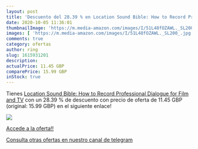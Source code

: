 ```yaml
---
layout: post
title: 'Descuento del 28.39 % en Location Sound Bible: How to Record Prof'
date: 2020-10-05 11:36:01
thumbnailImage: 'https://m.media-amazon.com/images/I/51L48fOZAWL._SL200_.jpg'
images: [ 'https://m.media-amazon.com/images/I/51L48fOZAWL._SL200_.jpg' ]
comments: true
category: ofertas
author: ring
slug: 1615931201
description:
actualPrice: 11.45 GBP
comparePrice: 15.99 GBP
inStock: true
---
```


Tienes [Location Sound Bible: How to Record Professional Dialogue for Film and TV](https://www.amazon.co.uk/dp/1615931201/?tag=redken01-21) con un 28.39 % de descuento con precio de oferta de 11.45 GBP (original: 15.99 GBP) en el siguiente enlace!

[![](https://m.media-amazon.com/images/I/51L48fOZAWL._SL200_.jpg)](https://www.amazon.co.uk/dp/1615931201/?tag=redken01-21)

[Accede a la oferta!!](https://www.amazon.co.uk/dp/1615931201/?tag=redken01-21)

[Consulta otras ofertas en nuestro canal de telegram](https://t.me/s/ofertas25)
